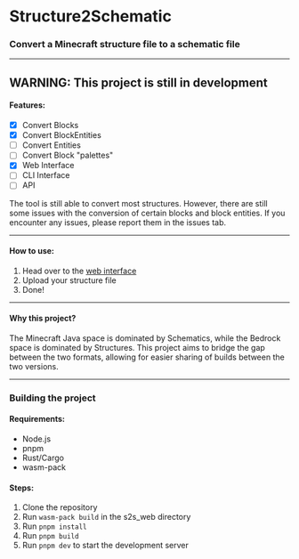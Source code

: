 # Structure2Schematic
### Convert a Minecraft structure file to a schematic file

---

## WARNING: This project is still in development

#### Features:
- [x] Convert Blocks
- [x] Convert BlockEntities
- [ ] Convert Entities
- [ ] Convert Block "palettes"
- [x] Web Interface
- [ ] CLI Interface
- [ ] API

The tool is still able to convert most structures. However, there are still some issues with the conversion of certain blocks and block entities. If you encounter any issues, please report them in the issues tab.

---

#### How to use:

1. Head over to the [web interface](http://converter.chaoscaot.fun/)
2. Upload your structure file
3. Done!

---

#### Why this project?

The Minecraft Java space is dominated by Schematics, while the Bedrock space is dominated by Structures. This project aims to bridge the gap between the two formats, allowing for easier sharing of builds between the two versions.

---

### Building the project

#### Requirements:
- Node.js
- pnpm
- Rust/Cargo
- wasm-pack

#### Steps:

1. Clone the repository
2. Run `wasm-pack build` in the s2s_web directory
3. Run `pnpm install`
4. Run `pnpm build`
5. Run `pnpm dev` to start the development server